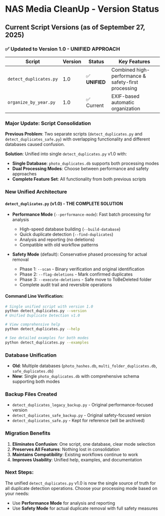 # NAS Media CleanUp - Version Status

## Current Script Versions (as of September 27, 2025)

### ✅ Updated to Version 1.0 - UNIFIED APPROACH

| Script | Version | Status | Key Features |
|--------|---------|---------|--------------|
| `detect_duplicates.py` | 1.0 | ✅ **UNIFIED** | Combined high-performance & safety-first processing |
| `organize_by_year.py` | 1.0 | ✅ Current | EXIF-based automatic organization |

### Major Update: Script Consolidation

**Previous Problem**: Two separate scripts (`detect_duplicates.py` and `detect_duplicates_safe.py`) with overlapping functionality and different databases caused confusion.

**Solution**: Unified into single `detect_duplicates.py` v1.0 with:
- **Single Database**: `photo_duplicates.db` supports both processing modes
- **Dual Processing Modes**: Choose between performance and safety approaches
- **Complete Feature Set**: All functionality from both previous scripts

### New Unified Architecture

#### `detect_duplicates.py` (v1.0) - THE COMPLETE SOLUTION
- **Performance Mode** (`--performance-mode`): Fast batch processing for analysis
  - High-speed database building (`--build-database`)
  - Quick duplicate detection (`--find-duplicates`)
  - Analysis and reporting (no deletions)
  - Compatible with old workflow patterns

- **Safety Mode** (default): Conservative phased processing for actual removal
  - Phase 1: `--scan` - Binary verification and original identification
  - Phase 2: `--flag-deletions` - Mark confirmed duplicates
  - Phase 3: `--execute-deletions` - Safe move to ToBeDeleted folder
  - Complete audit trail and reversible operations

#### Command Line Verification:
```bash
# Single unified script with version 1.0
python detect_duplicates.py --version
# Unified Duplicate Detection v1.0

# View comprehensive help
python detect_duplicates.py --help

# See detailed examples for both modes
python detect_duplicates.py --examples
```

### Database Unification
- **Old**: Multiple databases (`photo_hashes.db`, `multi_folder_duplicates.db`, `safe_duplicates.db`)
- **New**: Single `photo_duplicates.db` with comprehensive schema supporting both modes

### Backup Files Created
- `detect_duplicates_legacy_backup.py` - Original performance-focused version
- `detect_duplicates_safe_backup.py` - Original safety-focused version
- `detect_duplicates_safe.py` - Kept for reference (will be archived)

### Migration Benefits
1. **Eliminates Confusion**: One script, one database, clear mode selection
2. **Preserves All Features**: Nothing lost in consolidation
3. **Maintains Compatibility**: Existing workflows continue to work
4. **Improves Usability**: Unified help, examples, and documentation

### Next Steps:
The unified `detect_duplicates.py` v1.0 is now the single source of truth for all duplicate detection operations. Choose your processing mode based on your needs:
- Use **Performance Mode** for analysis and reporting
- Use **Safety Mode** for actual duplicate removal with full safety measures